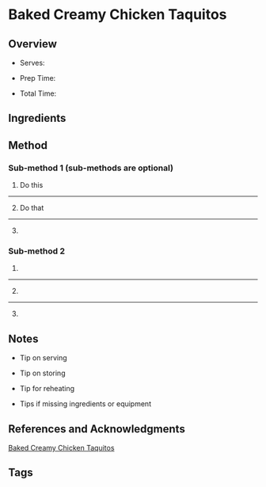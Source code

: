 # Baked Creamy Chicken Taquitos

## Overview

- Serves:

- Prep Time:

- Total Time:

## Ingredients



## Method

### Sub-method 1 (sub-methods are optional)

1. Do this
---
2. Do that
---
3.

### Sub-method 2

1.
---
2.
---
3.

## Notes

- Tip on serving

- Tip on storing

- Tip for reheating

- Tips if missing ingredients or equipment

## References and Acknowledgments

[Baked Creamy Chicken Taquitos](http://www.seededatthetable.com/2010/02/22/baked-creamy-chicken-taquitos/)

## Tags


